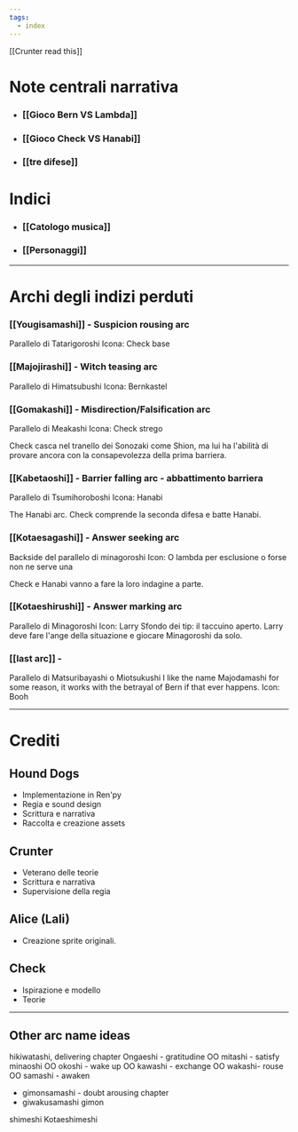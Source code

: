 ```yaml
---
tags:
  - index
---
```

[[Crunter read this]]
# Note centrali narrativa
- ### [[Gioco Bern VS Lambda]]
- ### [[Gioco Check VS Hanabi]]
- ### [[tre difese]]

# Indici
- ### [[Catologo musica]]
- ### [[Personaggi]]

---

# Archi degli indizi perduti

### [[Yougisamashi]] - Suspicion rousing arc
Parallelo di  Tatarigoroshi
Icona: Check base
### [[Majojirashi]] - Witch teasing arc
Parallelo di Himatsubushi
Icona: Bernkastel

### [[Gomakashi]] - Misdirection/Falsification arc
Parallelo di Meakashi
Icona: Check strego

Check casca nel tranello dei Sonozaki come Shion, ma lui ha l'abilità di provare ancora con la consapevolezza della prima barriera.

### [[Kabetaoshi]] - Barrier falling arc - abbattimento barriera
Parallelo di Tsumihoroboshi
Icona: Hanabi

The Hanabi arc.
Check comprende la seconda difesa e batte Hanabi.
### [[Kotaesagashi]] - Answer seeking arc 
Backside del parallelo di minagoroshi
Icon: O lambda per esclusione o forse non ne serve una

Check e Hanabi vanno a fare la loro indagine a parte.
### [[Kotaeshirushi]] - Answer marking arc
Parallelo di Minagoroshi
Icon: Larry
Sfondo dei tip: il taccuino aperto.
Larry deve fare l'ange della situazione e giocare Minagoroshi da solo.

### [[last arc]] - 
Parallelo di Matsuribayashi o Miotsukushi
I like the name Majodamashi for some reason, it works with the betrayal of Bern if that ever happens.
Icon: Booh



---
# Crediti

## Hound Dogs
- Implementazione in Ren'py
- Regia e sound design
- Scrittura e narrativa
- Raccolta e creazione assets
## Crunter
- Veterano delle teorie
- Scrittura e narrativa
- Supervisione della regia

## Alice (Lali)
- Creazione sprite originali.

## Check
- Ispirazione e modello
- Teorie


---
## Other arc name ideas
hikiwatashi, delivering chapter
Ongaeshi - gratitudine
OO mitashi - satisfy
minaoshi
OO okoshi - wake up
OO kawashi - exchange
OO wakashi- rouse
OO samashi - awaken
- gimonsamashi - doubt arousing chapter
- giwakusamashi
gimon

shimeshi
Kotaeshimeshi

